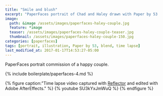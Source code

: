 ```yaml
---
title: "Smile and blush"
excerpt: "PaperFaces portrait of Chad and Haley drawn with Paper by 53 on an iPad."
image: 
  path: &image /assets/images/paperfaces-haley-couple.jpg 
  feature: *image
  teaser: /assets/images/paperfaces-haley-couple-teaser.jpg
  thumbnail: /assets/images/paperfaces-haley-couple-150.jpg
categories: [paperfaces]
tags: [portrait, illustration, Paper by 53, blend, time lapse]
last_modified_at: 2017-01-17T14:53:27-05:00
---
```


PaperFaces portrait commission of a happy couple.

{% include boilerplate/paperfaces-4.md %}

{% figure caption:"Time lapse video captured with [Reflector](http://www.airsquirrels.com/reflector/) and edited with Adobe AfterEffects." %}
{% youtube SU3kYxJmWuQ %}
{% endfigure %}
